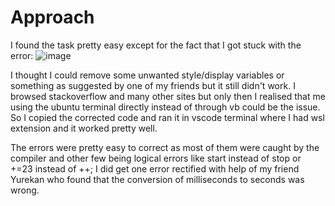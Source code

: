 # Approach
I found the task pretty easy except for the fact that I got stuck with the error:
![image](https://user-images.githubusercontent.com/73104941/113248360-6e8a1100-92da-11eb-9408-69a993a6b4df.png)

I thought I could remove some unwanted style/display variables or something as suggested by one of my friends but it still didn't work.
I browsed stackoverflow and many other sites but only then I realised that me using the ubuntu terminal directly instead of through vb could be the issue.
So I copied the corrected code and ran it in vscode terminal where I had wsl extension and it worked pretty well.

The errors were pretty easy to correct as most of them were caught by the compiler and other few being logical errors like start instead of stop or +=23 instead of ++;
I did get one error rectified with help of my friend Yurekan who found that the conversion of milliseconds to seconds was wrong.
